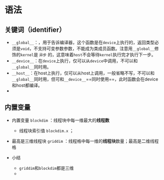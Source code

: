 # 语法 

## 关键词（identifier）

- `__global__`：，用于告诉编译器，这个函数是在`device`上执行的，返回类型必须是`void`，不支持可变参数参数，不能成为类成员函数。注意用`__global__`修饰的`kernel`是 `异步` 的，这意味着`host`不会等待`kernel`执行完才执行下一步。
- `__device__`：在`device`上执行，仅可以从`device`中调用，不可以和`__global__`同时用。
- `__host__`：在host上执行，仅可以从host上调用，一般省略不写，不可以和`__global__`同时用，但可和`__device__`==同时使用==，此时函数会在device和host都编译。
- 

## 内置变量

- 内置变量 `blockdim` ：线程块中每一维最大的**线程数**
  - 线程块索引值 `blockdim.x` ；
- 最高是三维线程块 `griddim` ：线程格中每一维的**线程块**数量；最高是二维线程格



- 小结
  - `griddim`和`blockdim`都是三维
  - 